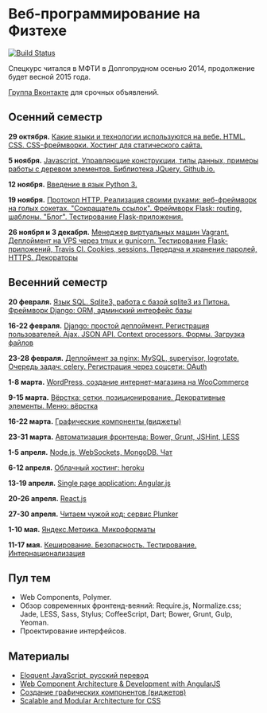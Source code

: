 Веб-программирование на Физтехе
===============

[![Build Status](https://travis-ci.org/vpavlenko/web-programming.svg?branch=master)](https://travis-ci.org/vpavlenko/web-programming)

Спецкурс читался в МФТИ в Долгопрудном осенью 2014, продолжение будет весной 2015 года.

[Группа Вконтакте](https://vk.com/mipt_web) для срочных объявлений.


Осенний семестр
----

**29 октября.** [Какие языки и технологии используются на вебе. HTML. CSS. CSS-фреймворки. Хостинг для статического сайта.](01-html-css)

**5 ноября.** [Javascript. Управляющие конструкции, типы данных, примеры работы с деревом элементов. Библиотека JQuery. Github.io.](02-js)

**12 ноября.** [Введение в язык Python 3.](03-python)

**19 ноября.** [Протокол HTTP. Реализация своими руками: веб-фреймворк на голых сокетах. "Сокращатель ссылок". Фреймворк Flask: routing, шаблоны. "Блог". Тестирование Flask-приложения.](04-http)

**26 ноября и 3 декабря.** [Менеджер виртуальных машин Vagrant. Деплоймент на VPS через tmux и gunicorn. Тестирование Flask-приложений, Travis CI. Cookies, sessions. Передача и хранение паролей, HTTPS. Декораторы](05-cookies)

Весенний семестр
---

**20 февраля.** [Язык SQL. Sqlite3, работа с базой sqlite3 из Питона. Фреймворк Django: ORM, админский интерфейс базы](07-django-1)

**16-22 февраля.** [Django: простой деплоймент. Регистрация пользователей. Ajax. JSON API. Context processors. Формы. Загрузка файлов](08-django-2)

**23-28 февраля.** [Деплоймент за nginx: MySQL, supervisor, logrotate. Очередь задач: celery. Регистрация через соцсети: OAuth](09-celery-oauth)

**1-8 марта.** [WordPress, создание интернет-магазина на WooCommerce](10-wordpress)

**9-15 марта.** [Вёрстка: сетки, позиционирование. Декоративные элементы. Меню: вёрстка](11-layout)

**16-22 марта.** [Графические компоненты (виджеты)](12-widgets)

**23-31 марта.** [Автоматизация фронтенда: Bower, Grunt, JSHint, LESS](13-grunt)

**1-5 апреля.** [Node.js, WebSockets, MongoDB. Чат](14-nodejs)

**6-12 апреля.** [Облачный хостинг: heroku](15-heroku)

**13-19 апреля.** [Single page application: Angular.js](16-angular)

**20-26 апреля.** [React.js](17-react)

**27-30 апреля.** [Читаем чужой код: сервис Plunker](18-plunker)

**1-10 мая.** [Яндекс.Метрика. Микроформаты](19-soft-skills)

**11-17 мая.** [Кеширование. Безопасность. Тестирование. Интернационализация](20-misc)


Пул тем
-----

- Web Components, Polymer.
- Обзор современных фронтенд-веяний: Require.js, Normalize.css; Jade, LESS, Sass, Stylus; CoffeeScript, Dart; Bower, Grunt, Gulp, Yeoman.
- Проектирование интерфейсов.


Материалы
--

- [Eloquent JavaScript, русский перевод](http://habrahabr.ru/post/240219/)
- [Web Component Architecture & Development with AngularJS](https://leanpub.com/web-component-development-with-angularjs/read)
- [Создание графических компонентов (виджетов)](http://learn.javascript.ru/widgets)
- [Scalable and Modular Architecture for CSS](https://smacss.com/)
